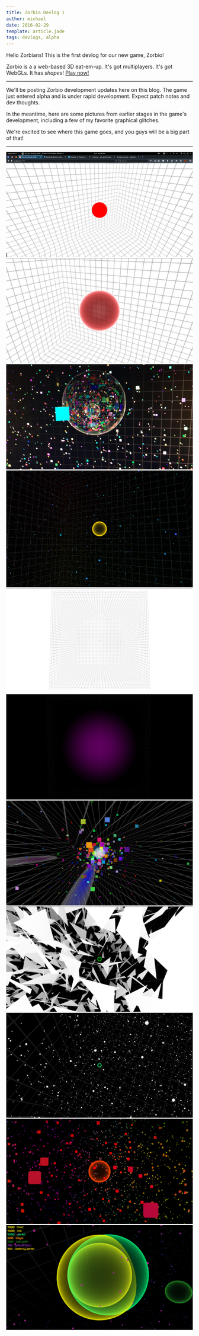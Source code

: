 ```yaml
---
title: Zorbio Devlog 1
author: michael
date: 2016-02-29
template: article.jade
tags: devlogs, alpha
---
```


Hello Zorbians!  This is the first devlog for our new game, Zorbio!

Zorbio is a a web-based 3D eat-em-up.  It's got multiplayers.  It's got WebGLs.
It has *shapes*!  [Play now!](http://zor.bio)

----

We'll be posting Zorbio development updates here on this blog.
The game just entered alpha and is under rapid development.  Expect patch notes
and dev thoughts.

In the meantime, here are some pictures from earlier stages in the game's
development, including a few of my favorite graphical glitches.

We're excited to see where this game goes, and you guys will be a big part of
that!

----

![zorbio image](00.png)
![zorbio image](01.jpg)
![zorbio image](02.jpg)
![zorbio image](03.png)
![zorbio image](04.png)
![zorbio image](05.png)
![zorbio image](06.png)
![zorbio image](07.png)
![zorbio image](08.png)
![zorbio image](09.png)
![zorbio image](10.png)
